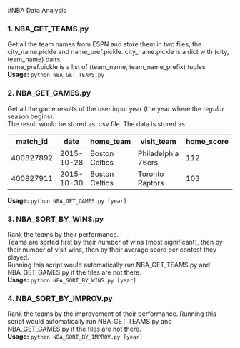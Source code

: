 #NBA Data Analysis

### 1. NBA_GET_TEAMS.py
Get all the team names from ESPN and store them in two files, the city_name.pickle and name_pref.pickle.
city_name.pickle is a dict with (city, team_name) pairs  
name_pref.pickle is a list of (team_name, team_name_prefix) tuples  
**Usage:** `python NBA_GET_TEAMS.py`

### 2. NBA_GET_GAMES.py
Get all the game results of the user input year (the year where the *regular* season begins).  
The result would be stored as .csv file.
The data is stored as:

| match_id  | date       | home_team      | visit_team         | home_score | visit_score |
|-----------|------------|----------------|--------------------|------------|-------------|
| 400827892 | 2015-10-28 | Boston Celtics | Philadelphia 76ers | 112        | 95          |
| 400827911 | 2015-10-30 | Boston Celtics | Toronto Raptors    | 103        | 113         |
**Usage:** `python NBA_GET_GAMES.py [year]`

### 3. NBA_SORT_BY_WINS.py
Rank the teams by their performance.  
Teams are sorted first by their number of wins (most significant), then by their number of visit wins, then by their average score per contest they played.  
Running this script would automatically run NBA_GET_TEAMS.py and NBA_GET_GAMES.py if the files are not there.  
**Usage:** `python NBA_SORT_BY_WINS.py [year]`

### 4. NBA_SORT_BY_IMPROV.py
Rank the teams by the improvement of their performance.
Running this script would automatically run NBA_GET_TEAMS.py and NBA_GET_GAMES.py if the files are not there.  
**Usage:** `python NBA_SORT_BY_IMPROV.py [year]`
